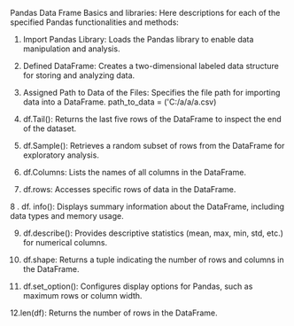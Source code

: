 Pandas Data Frame Basics and libraries:
Here descriptions for each of the specified Pandas functionalities and methods:

1. Import Pandas Library: Loads the Pandas library to enable data manipulation and analysis.

2. Defined DataFrame: Creates a two-dimensional labeled data structure for storing and analyzing data.

3. Assigned Path to Data of the Files: Specifies the file path for importing data into a DataFrame. path_to_data = ('C:/a/a/a.csv)

4. df.Tail(): Returns the last five rows of the DataFrame to inspect the end of the dataset.

5. df.Sample(): Retrieves a random subset of rows from the DataFrame for exploratory analysis.

6. df.Columns: Lists the names of all columns in the DataFrame.

7. df.rows: Accesses specific rows of data in the DataFrame.

8 . df. info(): Displays summary information about the DataFrame, including data types and memory usage.

9. df.describe(): Provides descriptive statistics (mean, max, min, std, etc.) for numerical columns.

10. df.shape: Returns a tuple indicating the number of rows and columns in the DataFrame.

11. df.set_option(): Configures display options for Pandas, such as maximum rows or column width.

12.len(df): Returns the number of rows in the DataFrame.




 

